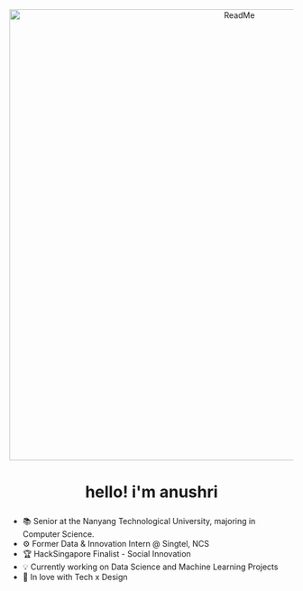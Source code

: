 <div align="center">
    <img src="readme.gif" width="800" alt="ReadMe">
</div>

<h1 align="center">hello! i'm anushri </h1>
<p align="left" style="font-size: 25;">

- 📚 Senior at the Nanyang Technological University, majoring in Computer Science.
- ⚙️ Former Data & Innovation Intern @ Singtel, NCS
- 🏆 HackSingapore Finalist - Social Innovation
- 💡 Currently working on Data Science and Machine Learning Projects
- 🤍 In love with Tech x Design
